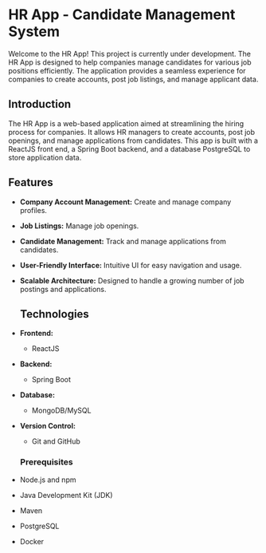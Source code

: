 # HR App - Candidate Management System

Welcome to the HR App! This project is currently under development. The HR App is designed to help companies manage candidates for various job positions efficiently. 
The application provides a seamless experience for companies to create accounts, post job listings, and manage applicant data.

## Introduction

The HR App is a web-based application aimed at streamlining the hiring process for companies. 
It allows HR managers to create accounts, post job openings, and manage applications from candidates. 
This app is built with a ReactJS front end, a Spring Boot backend, and a database PostgreSQL to store application data.

## Features

- **Company Account Management:** Create and manage company profiles.
- **Job Listings:** Manage job openings.
- **Candidate Management:** Track and manage applications from candidates.
- **User-Friendly Interface:** Intuitive UI for easy navigation and usage.
- **Scalable Architecture:** Designed to handle a growing number of job postings and applications.

  ## Technologies

- **Frontend:**
  - ReactJS
- **Backend:**
  - Spring Boot
- **Database:**
  - MongoDB/MySQL
- **Version Control:**
  - Git and GitHub
 
  ### Prerequisites

- Node.js and npm
- Java Development Kit (JDK)
- Maven
- PostgreSQL
- Docker
